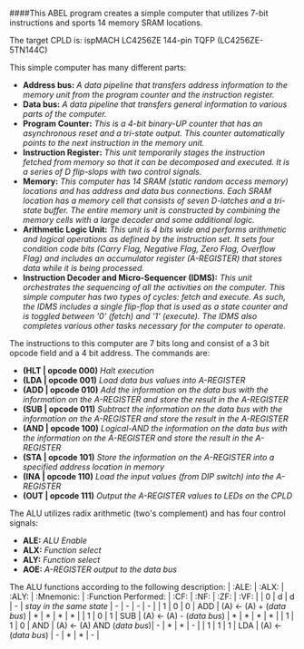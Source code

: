 ####This ABEL program creates a simple computer that utilizes 7-bit instructions and sports 14 memory SRAM locations.

The target CPLD is: ispMACH LC4256ZE 144-pin TQFP (LC4256ZE-5TN144C)

This simple computer has many different parts:
* **Address bus:** *A data pipeline that transfers address information to the memory unit from the program counter and the instruction register.*
* **Data bus:** *A data pipeline that transfers general information to various parts of the computer.*
* **Program Counter:** *This is a 4-bit binary-UP counter that has an asynchronous reset and a tri-state output. This counter automatically points to the next instruction in the memory unit.*
* **Instruction Register:** *This unit temporarily stages the instruction fetched from memory so that it can be decomposed and executed. It is a series of D flip-slops with two control signals.*
* **Memory:** *This computer has 14 SRAM (static random access memory) locations and has address and data bus connections. Each SRAM location has a memory cell that consists of seven D-latches and a tri-state buffer. The entire memory unit is constructed by combining the memory cells with a large decoder and some additional logic.*
* **Arithmetic Logic Unit:** *This unit is 4 bits wide and performs arithmetic and logical operations as defined by the instruction set. It sets four condition code bits (Carry Flag, Negative Flag, Zero Flag, Overflow Flag) and includes an accumulator register (A-REGISTER) that stores data while it is being processed.*
* **Instruction Decoder and Micro-Sequencer (IDMS):** *This unit orchestrates the sequencing of all the activities on the computer. This simple computer has two types of cycles: fetch and execute. As such, the IDMS includes a single flip-flop that is used as a state counter and is toggled between '0' (fetch) and '1' (execute). The IDMS also completes various other tasks necessary for the computer to operate.*

The instructions to this computer are 7 bits long and consist of a 3 bit opcode field and a 4 bit address. The commands are:
* **(HLT | opcode 000)** *Halt execution*
* **(LDA | opcode 001)** *Load data bus values into A-REGISTER*
* **(ADD | opcode 010)** *Add the information on the data bus with the information on the A-REGISTER and store the result in the A-REGISTER*
* **(SUB | opcode 011)** *Subtract the information on the data bus with the information on the A-REGISTER and store the result in the A-REGISTER*
* **(AND | opcode 100)** *Logical-AND the information on the data bus with the information on the A-REGISTER and store the result in the A-REGISTER*
* **(STA | opcode 101)** *Store the information on the A-REGISTER into a specified address location in memory*
* **(INA | opcode 110)** *Load the input values (from DIP switch) into the A-REGISTER*
* **(OUT | opcode 111)** *Output the A-REGISTER values to LEDs on the CPLD*

The ALU utilizes radix arithmetic (two's complement) and has four control signals:
* **ALE:** *ALU Enable*
* **ALX:** *Function select*
* **ALY:** *Function select*
* **AOE:** *A-REGISTER output to the data bus*

The ALU functions according to the following description:
| :ALE: | :ALX: | :ALY: | :Mnemonic: | :Function Performed:       | :CF: | :NF: | :ZF: | :VF: |
| 0     | d     | d     | -          | *stay in the same state*   | -    | -    | -    | -    |
| 1     | 0     | 0     | ADD        | (A) <- (A) + (*data bus*)  | *    |  *   | *    | *    |
| 1     | 0     | 1     | SUB        | (A) <- (A) - (*data bus*)  | *    | *    | *    | *    |
| 1     | 1     | 0     | AND        | (A) <- (A) AND (*data bus*)| -    | *    | *    | -    |
| 1     | 1     | 1     | LDA        | (A) <- (*data bus*)        | -    | *    | *    | -    |
